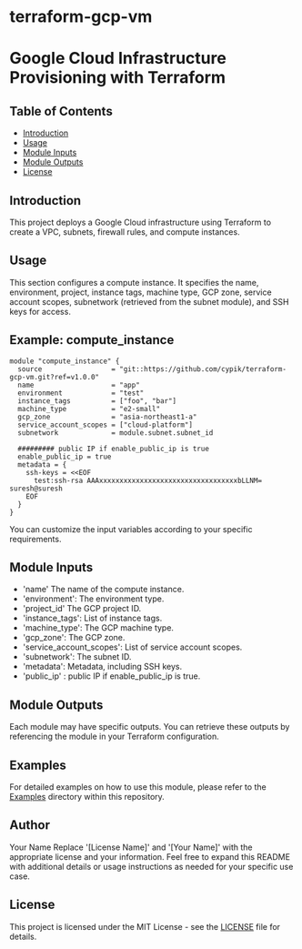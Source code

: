 # terraform-gcp-vm
# Google Cloud Infrastructure Provisioning with Terraform
## Table of Contents

- [Introduction](#introduction)
- [Usage](#usage)
- [Module Inputs](#module-inputs)
- [Module Outputs](#module-outputs)
- [License](#license)

## Introduction
This project deploys a Google Cloud infrastructure using Terraform to create a VPC, subnets, firewall rules, and compute instances.

## Usage
This section configures a compute instance. It specifies the name, environment, project, instance tags, machine type, GCP zone, service account scopes, subnetwork (retrieved from the subnet module), and SSH keys for access.
## Example: compute_instance
```hcl
module "compute_instance" {
  source                 = "git::https://github.com/cypik/terraform-gcp-vm.git?ref=v1.0.0"
  name                   = "app"
  environment            = "test"
  instance_tags          = ["foo", "bar"]
  machine_type           = "e2-small"
  gcp_zone               = "asia-northeast1-a"
  service_account_scopes = ["cloud-platform"]
  subnetwork             = module.subnet.subnet_id

  ######### public IP if enable_public_ip is true
  enable_public_ip = true
  metadata = {
    ssh-keys = <<EOF
      test:ssh-rsa AAAxxxxxxxxxxxxxxxxxxxxxxxxxxxxxxxxxxbLLNM= suresh@suresh
    EOF
  }
}
```
You can customize the input variables according to your specific requirements.

## Module Inputs

- 'name' The name of the compute instance.
- 'environment': The environment type.
- 'project_id' The GCP project ID.
- 'instance_tags': List of instance tags.
- 'machine_type': The GCP machine type.
- 'gcp_zone': The GCP zone.
- 'service_account_scopes': List of service account scopes.
- 'subnetwork': The subnet ID.
- 'metadata': Metadata, including SSH keys.
- 'public_ip' : public IP if enable_public_ip is true.

## Module Outputs
Each module may have specific outputs. You can retrieve these outputs by referencing the module in your Terraform configuration.

## Examples
For detailed examples on how to use this module, please refer to the [Examples](https://github.com/cypik/terraform-gcp-vm/tree/master/_example) directory within this repository.

## Author
Your Name Replace '[License Name]' and '[Your Name]' with the appropriate license and your information. Feel free to expand this README with additional details or usage instructions as needed for your specific use case.

## License
This project is licensed under the MIT License - see the [LICENSE](https://github.com/cypik/terraform-gcp-vm/blob/master/LICENSE) file for details.
